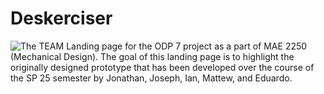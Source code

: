 # Deskerciser
![The TEAM](https://github.com/user-attachments/assets/db6e4ada-8519-4b2a-a0f8-019c017a750d)
Landing page for the ODP 7 project as a part of MAE 2250 (Mechanical Design). The goal of this landing page is to highlight the originally designed prototype that has been developed over the course of the SP 25 semester by Jonathan, Joseph, Ian, Mattew, and Eduardo.
